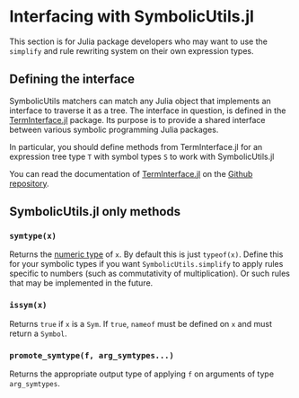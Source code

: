# Interfacing with SymbolicUtils.jl

This section is for Julia package developers who may want to use the `simplify` and rule rewriting system on their own expression types.

## Defining the interface

SymbolicUtils matchers can match any Julia object that implements an interface to traverse it as a tree. The interface in question, is defined in the [TermInterface.jl](https://github.com/JuliaSymbolics/TermInterface.jl) package. Its purpose is to provide a shared interface between various symbolic programming Julia packages. 

In particular, you should define methods from TermInterface.jl for an expression tree type `T` with symbol types `S` to  work
with SymbolicUtils.jl

You can read the documentation of [TermInterface.jl](https://github.com/JuliaSymbolics/TermInterface.jl) on the [Github repository](https://github.com/JuliaSymbolics/TermInterface.jl).

## SymbolicUtils.jl only methods

### `symtype(x)`

Returns the 
[numeric type](https://docs.julialang.org/en/v1/base/numbers/#Standard-Numeric-Types) 
of `x`. By default this is just `typeof(x)`.
Define this for your symbolic types if you want `SymbolicUtils.simplify` to apply rules
specific to numbers (such as commutativity of multiplication). Or such
rules that may be implemented in the future.

### `issym(x)`

Returns `true` if `x` is a `Sym`. If `true`, `nameof` must be defined
on `x` and must return a `Symbol`.

### `promote_symtype(f, arg_symtypes...)`

Returns the appropriate output type of applying `f` on arguments of type `arg_symtypes`.
